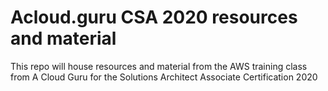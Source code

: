 # Acloud.guru CSA 2020 resources and material

This repo will house resources and material from the AWS training class from A Cloud Guru for the Solutions Architect Associate Certification 2020
